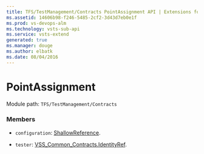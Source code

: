 ```yaml
---
title: TFS/TestManagement/Contracts PointAssignment API | Extensions for Visual Studio Team Services
ms.assetid: 14606b98-f246-5485-2cf2-3d43d7eb0e1f
ms.prod: vs-devops-alm
ms.technology: vsts-sub-api
ms.service: vsts-extend
generated: true
ms.manager: douge
ms.author: elbatk
ms.date: 08/04/2016
---
```


# PointAssignment

Module path: `TFS/TestManagement/Contracts`


### Members

* `configuration`: [ShallowReference](../../../TFS/TestManagement/Contracts/ShallowReference.md). 

* `tester`: [VSS_Common_Contracts.IdentityRef](../../../VSS/WebApi/Contracts/IdentityRef.md). 

